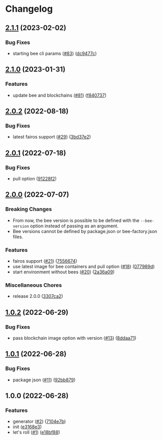 # Changelog

## [2.1.1](https://github.com/fairDataSociety/fdp-play/compare/v2.1.0...v2.1.1) (2023-02-02)


### Bug Fixes

* starting bee cli params ([#83](https://github.com/fairDataSociety/fdp-play/issues/83)) ([dc9477c](https://github.com/fairDataSociety/fdp-play/commit/dc9477c8873aef20da5f803fe2681ef183647781))

## [2.1.0](https://github.com/fairDataSociety/fdp-play/compare/v2.0.2...v2.1.0) (2023-01-31)


### Features

* update bee and blockchains ([#81](https://github.com/fairDataSociety/fdp-play/issues/81)) ([f840737](https://github.com/fairDataSociety/fdp-play/commit/f840737e4b084fd51749ba848c667043a073d123))

## [2.0.2](https://github.com/fairDataSociety/fdp-play/compare/v2.0.1...v2.0.2) (2022-08-18)


### Bug Fixes

* latest fairos support ([#29](https://github.com/fairDataSociety/fdp-play/issues/29)) ([3bd37e2](https://github.com/fairDataSociety/fdp-play/commit/3bd37e24402207da42e6a847bd4488fba0f8f915))

## [2.0.1](https://github.com/fairDataSociety/fdp-play/compare/v2.0.0...v2.0.1) (2022-07-18)


### Bug Fixes

* pull option ([91228f2](https://github.com/fairDataSociety/fdp-play/commit/91228f2ad2748686143fcaeb1aaf8f0d9437d858))

## [2.0.0](https://github.com/fairDataSociety/fdp-play/compare/v1.0.2...v2.0.0) (2022-07-07)

### Breaking Changes
* From now, the bee version is possible to be defined with the `--bee-version` option instead of passing as an argument.
* Bee versions cannot be defined by package.json or bee-factory.json files.

### Features

* fairos support ([#21](https://github.com/fairDataSociety/fdp-play/issues/21)) ([7556674](https://github.com/fairDataSociety/fdp-play/commit/75566746000a36296fddf3efe737038be39ff25b))
* use latest image for bee containers and pull option ([#18](https://github.com/fairDataSociety/fdp-play/issues/18)) ([077989d](https://github.com/fairDataSociety/fdp-play/commit/077989dfe747cd5d1c10a4cc29b8104315fd3c9b))
* start environment without bees ([#20](https://github.com/fairDataSociety/fdp-play/issues/20)) ([2a36a09](https://github.com/fairDataSociety/fdp-play/commit/2a36a097f1a90294772be2ef9574f890f67566b3))


### Miscellaneous Chores

* release 2.0.0 ([3307ca2](https://github.com/fairDataSociety/fdp-play/commit/3307ca25f61b721122cec856a58bc59f31a4b413))

## [1.0.2](https://github.com/fairDataSociety/fdp-play/compare/v1.0.1...v1.0.2) (2022-06-29)


### Bug Fixes

* pass blockchain image option with version ([#13](https://github.com/fairDataSociety/fdp-play/issues/13)) ([8ddaa71](https://github.com/fairDataSociety/fdp-play/commit/8ddaa710f92c17462e7a16c8a944fac5da588b77))

## [1.0.1](https://github.com/fairDataSociety/fdp-play/compare/v1.0.0...v1.0.1) (2022-06-28)


### Bug Fixes

* package json ([#11](https://github.com/fairDataSociety/fdp-play/issues/11)) ([92bb879](https://github.com/fairDataSociety/fdp-play/commit/92bb879c8de6910f005ee338926b72a7ff74d9a4))

## 1.0.0 (2022-06-28)


### Features

* generator ([#2](https://github.com/fairDataSociety/fdp-play/issues/2)) ([7104e7b](https://github.com/fairDataSociety/fdp-play/commit/7104e7b42b9c4e4ce8e9091e3cead5a571add81d))
* init ([e3168e3](https://github.com/fairDataSociety/fdp-play/commit/e3168e3aba522e3bade8fca84905f8c3c9dc6a59))
* let's roll ([#1](https://github.com/fairDataSociety/fdp-play/issues/1)) ([e18bf88](https://github.com/fairDataSociety/fdp-play/commit/e18bf882fe2c55e97adc9a0069263b26be36ac9e))
